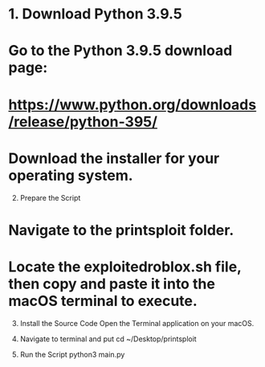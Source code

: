 # 1. Download Python 3.9.5
# Go to the Python 3.9.5 download page:
# https://www.python.org/downloads/release/python-395/
# Download the installer for your operating system.

2. Prepare the Script
# Navigate to the printsploit folder.
# Locate the exploitedroblox.sh file, then copy and paste it into the macOS terminal to execute.

3. Install the Source Code
Open the Terminal application on your macOS.

4. Navigate to terminal and put
cd ~/Desktop/printsploit

5. Run the Script
python3 main.py
